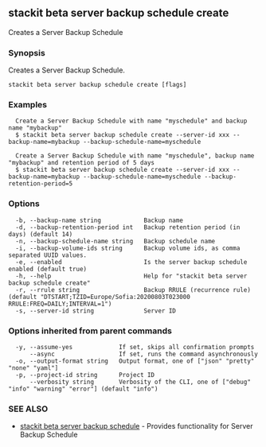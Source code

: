 ## stackit beta server backup schedule create

Creates a Server Backup Schedule

### Synopsis

Creates a Server Backup Schedule.

```
stackit beta server backup schedule create [flags]
```

### Examples

```
  Create a Server Backup Schedule with name "myschedule" and backup name "mybackup"
  $ stackit beta server backup schedule create --server-id xxx --backup-name=mybackup --backup-schedule-name=myschedule

  Create a Server Backup Schedule with name "myschedule", backup name "mybackup" and retention period of 5 days
  $ stackit beta server backup schedule create --server-id xxx --backup-name=mybackup --backup-schedule-name=myschedule --backup-retention-period=5
```

### Options

```
  -b, --backup-name string            Backup name
  -d, --backup-retention-period int   Backup retention period (in days) (default 14)
  -n, --backup-schedule-name string   Backup schedule name
  -i, --backup-volume-ids string      Backup volume ids, as comma separated UUID values.
  -e, --enabled                       Is the server backup schedule enabled (default true)
  -h, --help                          Help for "stackit beta server backup schedule create"
  -r, --rrule string                  Backup RRULE (recurrence rule) (default "DTSTART;TZID=Europe/Sofia:20200803T023000 RRULE:FREQ=DAILY;INTERVAL=1")
  -s, --server-id string              Server ID
```

### Options inherited from parent commands

```
  -y, --assume-yes             If set, skips all confirmation prompts
      --async                  If set, runs the command asynchronously
  -o, --output-format string   Output format, one of ["json" "pretty" "none" "yaml"]
  -p, --project-id string      Project ID
      --verbosity string       Verbosity of the CLI, one of ["debug" "info" "warning" "error"] (default "info")
```

### SEE ALSO

* [stackit beta server backup schedule](./stackit_beta_server_backup_schedule.md)	 - Provides functionality for Server Backup Schedule


